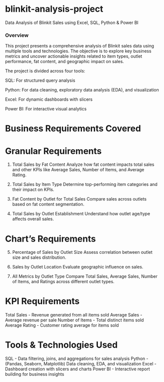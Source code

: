 # blinkit-analysis-project
Data Analysis of Blinkit Sales using Excel, SQL, Python &amp; Power BI

### Overview
This project presents a comprehensive analysis of Blinkit sales data using multiple tools and technologies. The objective is to explore key business metrics and uncover actionable insights related to item types, outlet performance, fat content, and geographic impact on sales.

The project is divided across four tools:

SQL: For structured query analysis

Python: For data cleaning, exploratory data analysis (EDA), and visualization

Excel: For dynamic dashboards with slicers

Power BI: For interactive visual analytics

# Business Requirements Covered
# Granular Requirements

1. Total Sales by Fat Content
   Analyze how fat content impacts total sales and other KPIs like Average Sales, Number of Items, and Average Rating.

2. Total Sales by Item Type
   Determine top-performing item categories and their impact on KPIs.

3. Fat Content by Outlet for Total Sales
   Compare sales across outlets based on fat content segmentation.

4. Total Sales by Outlet Establishment
   Understand how outlet age/type affects overall sales.

# Chart’s Requirements

5. Percentage of Sales by Outlet Size
   Assess correlation between outlet size and sales distribution.

6. Sales by Outlet Location
   Evaluate geographic influence on sales.

7. All Metrics by Outlet Type
   Compare Total Sales, Average Sales, Number of Items, and Ratings across different outlet types.

# KPI Requirements

Total Sales - Revenue generated from all items sold
Average Sales - Average revenue per sale
Number of Items - Total distinct items sold
Average Rating - Customer rating average for items sold

# Tools & Technologies Used

SQL -	Data filtering, joins, and aggregations for sales analysis
Python - (Pandas, Seaborn, Matplotlib)	Data cleaning, EDA, and visualization
Excel -	Dashboard creation with slicers and charts
Power BI -	Interactive report building for business insights
